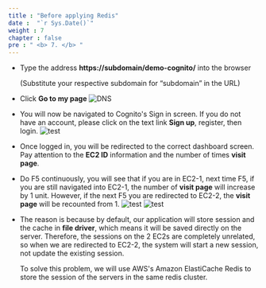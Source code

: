 ```yaml
---
title : "Before applying Redis"
date :  "`r Sys.Date()`" 
weight : 7 
chapter : false
pre : " <b> 7. </b> "
---
```

- Type the address **https://subdomain/demo-cognito/** into the browser

     (Substitute your respective subdomain for “subdomain” in the URL)

- Click **Go to my page**
 ![DNS](/images/6.dns/004.png)

- You will now be navigated to Cognito's Sign in screen. If you do not have an account, please click on the text link **Sign up**, register, then login.
![test](/images/5.test/002-login.png)
- Once logged in, you will be redirected to the correct dashboard screen.
Pay attention to the **EC2 ID** information and the number of times **visit page**.
- Do F5 continuously, you will see that if you are in EC2-1, next time F5, if you are still navigated into EC2-1, the number of **visit page** will increase by 1 unit. However, if the next F5 you are redirected to EC2-2, the **visit page** will be recounted from 1.
![test](/images/5.test/1.png)
![test](/images/5.test/2.png)
- The reason is because by default, our application will store session and the cache in **file driver**, which means it will be saved directly on the server. Therefore, the sessions on the 2 EC2s are completely unrelated, so when we are redirected to EC2-2, the system will start a new session, not update the existing session.

     To solve this problem, we will use AWS's Amazon ElastiCache Redis to store the session of the servers in the same redis cluster.


